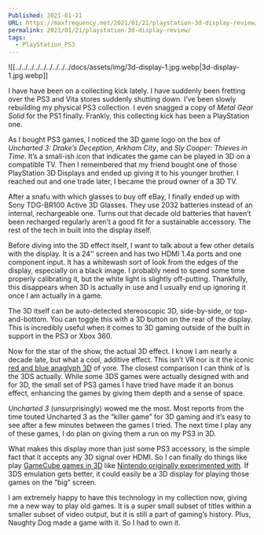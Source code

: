 ```yaml
---
Published: 2021-01-21
URL: https://maxfrequency.net/2021/01/21/playstation-3d-display-review/
permalink: 2021/01/21/playstation-3d-display-review/
tags:
  - PlayStation_PS3
---
```

![[../../../../../../../../../docs/assets/img/3d-display-1.jpg.webp|3d-display-1.jpg.webp]]

I have have been on a collecting kick lately. I have suddenly been fretting over the PS3 and Vita stores suddenly shutting down. I’ve been slowly rebuilding my physical PS3 collection. I even snagged a copy of *Metal Gear Solid* for the PS1 finally. Frankly, this collecting kick has been a PlayStation one.

As I bought PS3 games, I noticed the 3D game logo on the box of *Uncharted 3: Drake’s Deception*, *Arkham City*, and *Sly Cooper: Thieves in Time*. It’s a small-ish icon that indicates the game can be played in 3D on a compatible TV. Then I remembered that my friend bought one of those PlayStation 3D Displays and ended up giving it to his younger brother. I reached out and one trade later, I became the proud owner of a 3D TV.

After a snafu with which glasses to buy off eBay, I finally ended up with Sony TDG-BR100 Active 3D Glasses. They use 2032 batteries instead of an internal, rechargeable one. Turns out that decade old batteries that haven’t been recharged regularly aren’t a good fit for a sustainable accessory. The rest of the tech in built into the display itself.

Before diving into the 3D effect itself, I want to talk about a few other details with the display. It is a 24’’ screen and has two HDMI 1.4a ports and one component input. It has a whitewash sort of look from the edges of the display, especially on a black image. I probably need to spend some time properly calibrating it, but the white light is slightly off-putting. Thankfully, this disappears when 3D is actually in use and I usually end up ignoring it once I am actually in a game.

The 3D itself can be auto-detected stereoscopic 3D, side-by-side, or top-and-bottom. You can toggle this with a 3D button on the rear of the display. This is incredibly useful when it comes to 3D gaming outside of the built in support in the PS3 or Xbox 360.

Now for the star of the show, the actual 3D effect. I know I am nearly a decade late, but what a cool, additive effect. This isn’t VR nor is it the iconic [red and blue anaglyph 3D](https://slycooper.fandom.com/wiki/3D_jobs) of yore. The closest comparison I can think of is the 3DS actually. While some 3DS games were actually designed with and for 3D, the small set of PS3 games I have tried have made it an bonus effect, enhancing the games by giving them depth and a sense of space.

*Uncharted 3* (unsurprisingly) wowed me the most. Most reports from the time touted Uncharted 3 as the “killer game” for 3D gaming and it’s easy to see after a few minutes between the games I tried. The next time I play any of these games, I do plan on giving them a run on my PS3 in 3D.

What makes this display more than just some PS3 accessory, is the simple fact that it accepts any 3D signal over HDMI. So I can finally do things like play [GameCube games in 3D](https://twitter.com/MaxRoberts143/status/1349840071562813440) like [Nintendo originally experimented with](https://www.nintendo.co.uk/Iwata-Asks/Iwata-Asks-Nintendo-3DS/Vol-1-And-That-s-How-the-Nintendo-3DS-Was-Made/3-Satoru-Iwata-Talks-Past-Projects/3-Satoru-Iwata-Talks-Past-Projects-229495.html). If 3DS emulation gets better, it could easily be a 3D display for playing those games on the “big” screen.

I am extremely happy to have this technology in my collection now, giving me a new way to play old games. It is a super small subset of titles within a smaller subset of video output, but it is still a part of gaming’s history. Plus, Naughty Dog made a game with it. So I had to own it.